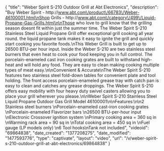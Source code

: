{
    "title": "Weber Spirit S-210 Outdoor Grill at Abt Electronics",
    "description": "Buy Weber Spirit - http:\/\/www.abt.com\/product\/66783\/Weber-46100001.html\nShop Grills - http:\/\/www.abt.com\/category\/499\/Liquid-Propane-Gas-Grills.html\n\nThose who love to grill know that the grilling season doesnt fit within just the summer time. The Weber Spirit S-210 Stainless Steel Liquid Propane Grill offer exceptional grill cooking all year round. the liquid propane tank makes it easy to ignite the grill and quickly start cooking you favorite foods.\nThis Weber Grill is built to get up to 26500 BTU-per hour input. Inside the Weber S-210 are two stainless steel burners that even heat to cook your food keeping you in full control. The porcelain-enameled cast iron cooking grates are built to withstand high-heat and will hold any food. They are easy to clean making cooking multiple types of meat easy.\n\nConvenient & Accurate\nThe Weber Spirit S-210 features two stainless steel fold-down tables for convenient plate and tool holding. The front access porcelain-enameled grease tray with catch pan is easy to clean and catches any grease droppings. The Weber Spirit S-210 offers easy mobility with four heavy duty swivel casters allowing you to place your grill wherever you please.\n\nWeber Spirit S-210 Stainless Steel Liquid Propane Outdoor Gas Grill Model 46100001\n\nFeatures:\n\n2 Stainless steel burners \nPorcelain-enameled cast-iron cooking grates \nPorcelain-enameled Flavorizer bars \n26500 BTU-per-hour input \nElectronic Crossover ignition system \nPrimary cooking area = 360 sq in \nWarming rack area = 90 sq in \nTotal cooking area = 450 sq in \nFuel gauge (LP models only) \n6 Tool hooks\nTank not included",
    "videoid": "69864838",
    "date_created": "1377208275",
    "date_modified": "1477593776",
    "type": "captivate",
    "layout": "video",
    "url": "\/v\/weber-spirit-s-210-outdoor-grill-at-abt-electronics\/69864838"
}